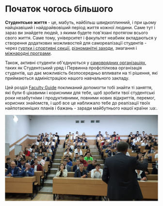 # Початок чогось більшого
**Студентське життя** - це, мабуть, найбільш швидкоплинний, і при цьому найцікавіший і найдрайвовіший період життя кожної людини. Саме тут і зараз ви знайдете людей, з якими будете пов'язані протягом всього свого життя. Саме тому, університет і факультет неабияк вкладаються у створення додаткових можливостей для самореалізації студентів - через [гуртки і спортивні секції](./circles.md), [різноманітні заходи](./events.md), змагання і [міжнародні програми](./international.md).

Також, активні студенти об'єднуються у [самоврядних організаціях](./organizations.md), таких як Студентський уряд і Первинна профспілкова організація студентів, що дає можливість безпосередньо впливати на ті рішення, які приймаються адміністрацією нашого навчального закладу.

Цей розділ [Faculty Guide](../../index.md) покликаний допомогти тобі знайти ті заняття, які були б цікавими і корисними для тебе, щоб зробити твої студентські роки незабутніми і продуктивними, повними нових відкриттів, перемог, корисних знайомств, і щоб все це наближало тебе до реалізації твоїх найпотаємніших планів і бажань - заради майбутнього нашої країни :ua:.

![](../../_assets/img/students/students_life.jpg)